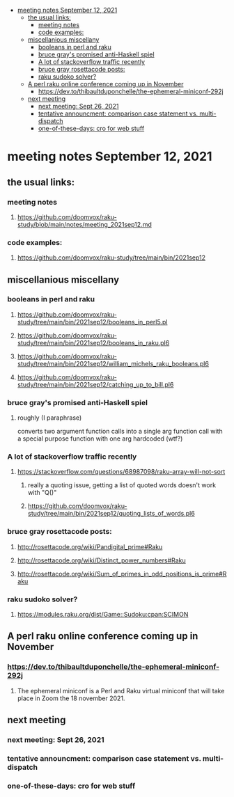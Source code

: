 - [meeting notes September 12, 2021](#org489b94c)
  - [the usual links:](#org1414839)
    - [meeting notes](#org9620dfd)
    - [code examples:](#org759ac12)
  - [miscellanious miscellany](#orgc5e6f4d)
    - [booleans in perl and raku](#org078a640)
    - [bruce gray's promised anti-Haskell spiel](#org3cfa9f9)
    - [A lot of stackoverflow traffic recently](#org7abcea6)
    - [bruce gray rosettacode posts:](#org8b908ce)
    - [raku sudoko solver?](#org47de7a1)
  - [A perl raku online conference coming up in November](#org25a6677)
    - [<https://dev.to/thibaultduponchelle/the-ephemeral-miniconf-292j>](#org0699bca)
  - [next meeting](#org8050ba8)
    - [next meeting: Sept 26, 2021](#org918fdd9)
    - [tentative announcment: comparison case statement vs. multi-dispatch](#orgacaffd7)
    - [one-of-these-days: cro for web stuff](#orgcb286a7)


<a id="org489b94c"></a>

# meeting notes September 12, 2021


<a id="org1414839"></a>

## the usual links:


<a id="org9620dfd"></a>

### meeting notes

1.  <https://github.com/doomvox/raku-study/blob/main/notes/meeting_2021sep12.md>


<a id="org759ac12"></a>

### code examples:

1.  <https://github.com/doomvox/raku-study/tree/main/bin/2021sep12>


<a id="orgc5e6f4d"></a>

## miscellanious miscellany


<a id="org078a640"></a>

### booleans in perl and raku

1.  <https://github.com/doomvox/raku-study/tree/main/bin/2021sep12/booleans_in_perl5.pl>

2.  <https://github.com/doomvox/raku-study/tree/main/bin/2021sep12/booleans_in_raku.pl6>

3.  <https://github.com/doomvox/raku-study/tree/main/bin/2021sep12/william_michels_raku_booleans.pl6>

4.  <https://github.com/doomvox/raku-study/tree/main/bin/2021sep12/catching_up_to_bill.pl6>


<a id="org3cfa9f9"></a>

### bruce gray's promised anti-Haskell spiel

1.  roughly (I paraphrase)

    converts two argument function calls into a single arg function call with a special purpose function with one arg hardcoded (wtf?)


<a id="org7abcea6"></a>

### A lot of stackoverflow traffic recently

1.  <https://stackoverflow.com/questions/68987098/raku-array-will-not-sort>

    1.  really a quoting issue, getting a list of quoted words doesn't work with "Q()"
    
    2.  <https://github.com/doomvox/raku-study/tree/main/bin/2021sep12/quoting_lists_of_words.pl6>


<a id="org8b908ce"></a>

### bruce gray rosettacode posts:

1.  <http://rosettacode.org/wiki/Pandigital_prime#Raku>

2.  <http://rosettacode.org/wiki/Distinct_power_numbers#Raku>

3.  <http://rosettacode.org/wiki/Sum_of_primes_in_odd_positions_is_prime#Raku>


<a id="org47de7a1"></a>

### raku sudoko solver?

1.  <https://modules.raku.org/dist/Game::Sudoku:cpan:SCIMON>


<a id="org25a6677"></a>

## A perl raku online conference coming up in November


<a id="org0699bca"></a>

### <https://dev.to/thibaultduponchelle/the-ephemeral-miniconf-292j>

1.  The ephemeral miniconf is a Perl and Raku virtual miniconf that will take place in Zoom the 18 november 2021.


<a id="org8050ba8"></a>

## next meeting


<a id="org918fdd9"></a>

### next meeting: Sept 26, 2021


<a id="orgacaffd7"></a>

### tentative announcment: comparison case statement vs. multi-dispatch


<a id="orgcb286a7"></a>

### one-of-these-days: cro for web stuff
